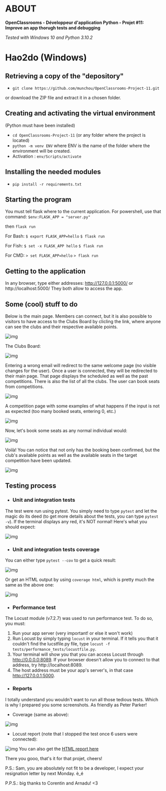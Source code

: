 # ABOUT

**OpenClassrooms - Développeur d'application Python - Projet #11: Improve an app thorugh tests and debugging**

_Tested with Windows 10 and Python 3.10.2_


# Hao2do (Windows)
## Retrieving a copy of the "depository"

- `git clone https://github.com/munchou/OpenClassrooms-Project-11.git`

or download the ZIP file and extract it in a chosen folder.


## Creating and activating the virtual environment
(Python must have been installed)
- `cd OpenClassrooms-Project-11` (or any folder where the project is located)
- `python -m venv ENV` where ENV is the name of the folder where the environment will be created.
- Activation : `env/Scripts/activate`
    

## Installing the needed modules

- `pip install -r requirements.txt`


## Starting the program
You must tell flask where to the current application. For powershell, use that command:
`$env:FLASK_APP = "server.py"`

then `flask run`

For Bash:
`$ export FLASK_APP=hello`
`$ flask run`

For Fish:
`$ set -x FLASK_APP hello`
`$ flask run`

For CMD:
`> set FLASK_APP=hello`
`> flask run`


## Getting to the application
In any browser, type either addresses:
http://127.0.0.1:5000/ or http://localhost:5000/
They both allow to access the app.


## Some (cool) stuff to do
Below is the main page. Members can connect, but it is also possible to visitors to have access to the Clubs Board by clicling the link, where anyone can see the clubs and their respective available points.

![img](_readme_img/01.png)

The Clubs Board:

![img](_readme_img/02.png)

Entering a wrong email will redirect to the same welcome page (no visible changes for the user).
Once a user is connected, they will be redirected to their main page. That page displays the scheduled as well as the past competitions. There is also the list of all the clubs. The user can book seats from competitions.

![img](_readme_img/03.png)

A competition page with some examples of what happens if the input is not as expected (too many booked seats, entering 0, etc.)

![img](_readme_img/04.png)

Now, let's book some seats as any normal individual would:

![img](_readme_img/05.png)

Voilà! You can notice that not only has the booking been confirmed, but the club's available points as well as the available seats in the target competition have been updated.

![img](_readme_img/06.png)


## Testing process
- ### Unit and integration tests
The test were run using pytest.
You simply need to type `pytest` and let the magic do its deed (to get more details about the tests, you can type `pytest -v`).
If the terminal displays any red, it's NOT normal!
Here's what you should expect:

![img](_readme_img/07.png)

- ### Unit and integration tests coverage
You can either type `pytest --cov` to get a quick result:

![img](tests/reports/pytest_cov.png)

Or get an HTML output by using `coverage html`, which is pretty much the same as the above one:

![img](tests/reports/coverage(v7.2.7).png)


- ### Performance test
The Locust module (v7.2.7) was used to run performance test.
To do so, you must:
1) Run your app server (very important! or else it won't work)
2) Run Locust by simply typing `locust` in your terminal. If it tells you that it couldn't find the lucstfile.py file, type `locust -f tests/performance_tests/locustfile.py`.
3) Your terminal will show you that you can access Locust through http://0.0.0.0:8089. If your browser doesn't allow you to connect to that address, try  http://localhost:8089.
4) The host address must be your app's server's, in that case http://127.0.0.1:5000.

- ### Reports
I totally understand you wouldn't want to run all those tedious tests. Which is why I prepared you some screenshots. As friendly as Peter Parker!

- Coverage (same as above):

![img](tests/reports/coverage(v7.2.7).png)

- Locust report (note that I stopped the test once 6 users were connected):

![img](tests/reports/locust_report_1688290965.png)
You can also get the [HTML report here](tests/reports/locust_report_1688290965.864094.html)

There you gooo, that's it for that projet, cheers!

P.S.: Sam, you are absolutely not fit to be a developer, I expect your resignation letter by next Monday. è_é

P.P.S.: big thanks to Corentin and Arnadu! <3